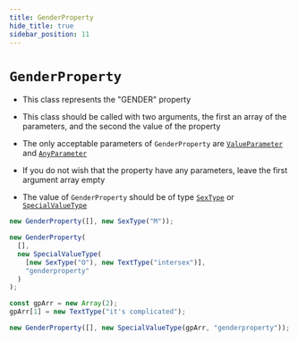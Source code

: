 ```yaml
---
title: GenderProperty
hide_title: true
sidebar_position: 11
---
```


# `GenderProperty`

- This class represents the "GENDER" property

- This class should be called with two arguments, the first an array of the parameters, and the second the value of the property

- The only acceptable parameters of `GenderProperty` are [`ValueParameter`](/documentation/parameters/valueparameter) and [`AnyParameter`](/documentation/parameters/anyparameter)

- If you do not wish that the property have any parameters, leave the first argument array empty

- The value of `GenderProperty` should be of type [`SexType`](/documentation/values/sextype) or [`SpecialValueType`](/documentation/values/specialvaluetype)

```js
new GenderProperty([], new SexType("M"));

new GenderProperty(
  [],
  new SpecialValueType(
    [new SexType("O"), new TextType("intersex")],
    "genderproperty"
  )
);

const gpArr = new Array(2);
gpArr[1] = new TextType("it's complicated");

new GenderProperty([], new SpecialValueType(gpArr, "genderproperty"));
```
